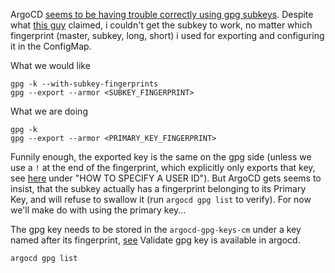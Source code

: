 ArgoCD [seems to be having trouble correctly using gpg subkeys](https://github.com/argoproj/argo-cd/issues/4930). Despite what [this guy](https://github.com/argoproj/argo-cd/issues/4930#issuecomment-3094613823) claimed, i couldn't get the subkey to work, no matter which fingerprint (master, subkey, long, short) i used for exporting and configuring it in the ConfigMap.


What we would like
```
gpg -k --with-subkey-fingerprints
gpg --export --armor <SUBKEY_FINGERPRINT>
```
What we are doing
```
gpg -k
gpg --export --armor <PRIMARY_KEY_FINGERPRINT>
```

Funnily enough, the exported key is the same on the gpg side (unless we use a `!` at the end of the fingerprint, which explicitly only exports that key, see [here](https://www.gnupg.org/(en)/documentation/manuals/gnupg24/gpg.1.html) under "HOW TO SPECIFY A USER ID"). But ArgoCD gets seems to insist, that the subkey actually has a fingerprint belonging to its Primary Key, and will refuse to swallow it (run `argocd gpg list` to verify). For now we'll make do with using the primary key...

The gpg key needs to be stored in the `argocd-gpg-keys-cm` under a key  named after its fingerprint, [see](https://github.com/argoproj/argo-helm/blob/a640fb3cba594b62ec38b72cb32883506faffeca/charts/argo-cd/values.yaml#L527)
Validate gpg key is available in argocd.

```
argocd gpg list
```
